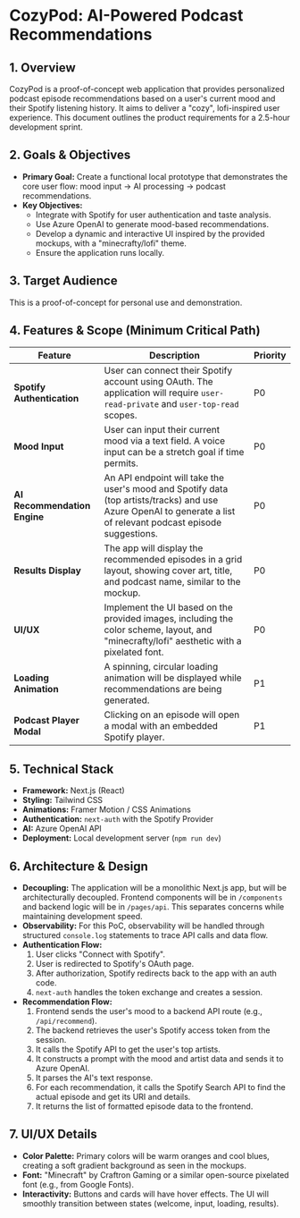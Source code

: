 # CozyPod: AI-Powered Podcast Recommendations

## 1. Overview

CozyPod is a proof-of-concept web application that provides personalized podcast episode recommendations based on a user's current mood and their Spotify listening history. It aims to deliver a "cozy", lofi-inspired user experience. This document outlines the product requirements for a 2.5-hour development sprint.

## 2. Goals & Objectives

*   **Primary Goal:** Create a functional local prototype that demonstrates the core user flow: mood input -> AI processing -> podcast recommendations.
*   **Key Objectives:**
    *   Integrate with Spotify for user authentication and taste analysis.
    *   Use Azure OpenAI to generate mood-based recommendations.
    *   Develop a dynamic and interactive UI inspired by the provided mockups, with a "minecrafty/lofi" theme.
    *   Ensure the application runs locally.

## 3. Target Audience

This is a proof-of-concept for personal use and demonstration.

## 4. Features & Scope (Minimum Critical Path)

| Feature                  | Description                                                                                                                              | Priority |
| ------------------------ | ---------------------------------------------------------------------------------------------------------------------------------------- | -------- |
| **Spotify Authentication** | User can connect their Spotify account using OAuth. The application will require `user-read-private` and `user-top-read` scopes.         | P0       |
| **Mood Input**           | User can input their current mood via a text field. A voice input can be a stretch goal if time permits.                                   | P0       |
| **AI Recommendation Engine** | An API endpoint will take the user's mood and Spotify data (top artists/tracks) and use Azure OpenAI to generate a list of relevant podcast episode suggestions. | P0       |
| **Results Display**      | The app will display the recommended episodes in a grid layout, showing cover art, title, and podcast name, similar to the mockup.         | P0       |
| **UI/UX**                | Implement the UI based on the provided images, including the color scheme, layout, and "minecrafty/lofi" aesthetic with a pixelated font. | P0       |
| **Loading Animation**    | A spinning, circular loading animation will be displayed while recommendations are being generated.                                        | P1       |
| **Podcast Player Modal** | Clicking on an episode will open a modal with an embedded Spotify player.                                                                | P1       |

## 5. Technical Stack

*   **Framework:** Next.js (React)
*   **Styling:** Tailwind CSS
*   **Animations:** Framer Motion / CSS Animations
*   **Authentication:** `next-auth` with the Spotify Provider
*   **AI:** Azure OpenAI API
*   **Deployment:** Local development server (`npm run dev`)

## 6. Architecture & Design

*   **Decoupling:** The application will be a monolithic Next.js app, but will be architecturally decoupled. Frontend components will be in `/components` and backend logic will be in `/pages/api`. This separates concerns while maintaining development speed.
*   **Observability:** For this PoC, observability will be handled through structured `console.log` statements to trace API calls and data flow.
*   **Authentication Flow:**
    1.  User clicks "Connect with Spotify".
    2.  User is redirected to Spotify's OAuth page.
    3.  After authorization, Spotify redirects back to the app with an auth code.
    4.  `next-auth` handles the token exchange and creates a session.
*   **Recommendation Flow:**
    1.  Frontend sends the user's mood to a backend API route (e.g., `/api/recommend`).
    2.  The backend retrieves the user's Spotify access token from the session.
    3.  It calls the Spotify API to get the user's top artists.
    4.  It constructs a prompt with the mood and artist data and sends it to Azure OpenAI.
    5.  It parses the AI's text response.
    6.  For each recommendation, it calls the Spotify Search API to find the actual episode and get its URI and details.
    7.  It returns the list of formatted episode data to the frontend.

## 7. UI/UX Details

*   **Color Palette:** Primary colors will be warm oranges and cool blues, creating a soft gradient background as seen in the mockups.
*   **Font:** "Minecraft" by Craftron Gaming or a similar open-source pixelated font (e.g., from Google Fonts).
*   **Interactivity:** Buttons and cards will have hover effects. The UI will smoothly transition between states (welcome, input, loading, results). 